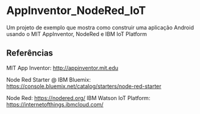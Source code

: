 # AppInventor_NodeRed_IoT
Um projeto de exemplo que mostra como construir uma aplicação Android usando o MIT AppInventor, NodeRed e IBM IoT Platform

## Referências

MIT App Inventor: http://appinventor.mit.edu

Node Red Starter @ IBM Bluemix: https://console.bluemix.net/catalog/starters/node-red-starter

Node Red: https://nodered.org/
IBM Watson IoT Platform: https://internetofthings.ibmcloud.com/
